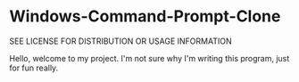 # Windows-Command-Prompt-Clone

SEE LICENSE FOR DISTRIBUTION OR USAGE INFORMATION

Hello, welcome to my project. I'm not sure why I'm writing this program, just for fun really.
